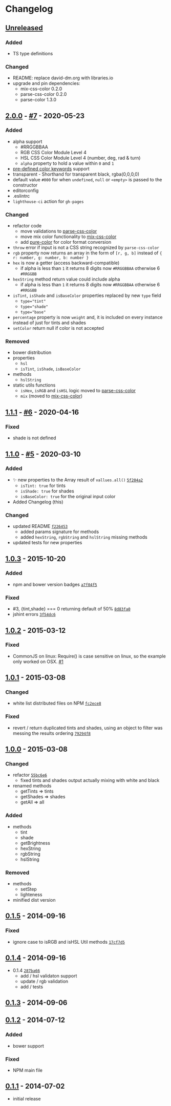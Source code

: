 # Changelog

## [Unreleased]

### Added
- TS type definitions
### Changed
- README: replace david-dm.org with libraries.io
- upgrade and pin dependencies:
  - mix-css-color 0.2.0
  - parse-css-color 0.2.0
  - parse-color 1.3.0

## [2.0.0] - [#7](https://github.com/noeldelgado/values.js/pull/7) - 2020-05-23
### Added
- alpha support
  - #RRGGBBAA
  - RGB CSS Color Module Level 4
  - HSL CSS Color Module Level 4 (number, deg, rad & turn)
  - `alpha` property to hold a value within `0` and `1`
- [pre-defined color keywords](https://www.w3.org/wiki/CSS/Properties/color/keywords) support
- transparent - Shorthand for transparent black, rgba(0,0,0,0)
- default value `#000` for when `undefined`, `null`  or `<empty>` is passed to the constructor
- editorconfig
- .eslintrc
- `lighthouse-ci` action for `gh-pages`

### Changed
- refactor code
  - move validations to [parse-css-color](https://github.com/noeldelgado/parse-css-color)
  - move mix color functionality to [mix-css-color](https://github.com/noeldelgado/mix-css-color)
  - add [pure-color](https://github.com/WickyNilliams/pure-color) for color format conversion
- `throw` error if input is not a CSS string recognized by `parse-css-color`
- `rgb` property now returns an array in the form of `[r, g, b]` instead of `{ r: number, g: number, b: number }`
- `hex` is now a getter (access backward-compatible)
  - if alpha is less than `1` it returns 8 digits now `#RRGGBBAA` otherwise 6 `#RRGGBB`
- `hexString` method return value could include alpha
  - if alpha is less than `1` it returns 8 digits now `#RRGGBBAA` otherwise 6 `#RRGGBB`
- `isTint`, `isShade` and `isBaseColor` properties replaced by new `type` field
  - `type="tint"`
  - `type="shade"`
  - `type="base"`
- `percentage` property is now `weight` and, it is included on every instance instead of just for tints and shades
- `setColor` return null if color is not accepted

### Removed
- bower distribution
- properties
  - `hsl`
  - `isTint`, `isShade`, `isBaseColor`
- methods
  - `hslString`
- static utils functions
  - `isHex`, `isRGB` and `isHSL` logic moved to [parse-css-color](https://github.com/noeldelgado/parse-css-color)
  - `mix` (moved to [mix-css-color](https://github.com/noeldelgado/mix-css-color))

## [1.1.1] - [#6](https://github.com/noeldelgado/values.js/pull/6) - 2020-04-16
### Fixed
- shade is not defined

## [1.1.0] - [#5](https://github.com/noeldelgado/values.js/pull/5) - 2020-03-10
### Added
- ✨ new properties to the Array result of `vallues.all()` [`5f204a2`](https://github.com/noeldelgado/values.js/commit/5f204a2b4757bf0e2e77910ae50f44bbb19af56f)
  - `isTint: true` for tints
  - `isShade: true` for shades
  - `isBaseColor: true` for the original input color
- Added Changelog (this)

### Changed
- updated README [`f226453`](https://github.com/noeldelgado/values.js/commit/5f204a2b4757bf0e2e77910ae50f44bbb19af56f)
  - added params signature for methods
  - added `hexString`, `rgbString` and `hslString` missing methods
- updated tests for new properties

## [1.0.3] - 2015-10-20
### Added
- npm and bower version badges [`a7f04f5`](https://github.com/noeldelgado/values.js/commit/a7f04f5f1b55580a8d5c3583648bfdb398c0b5bd)

### Fixed
- #3, {tint,shade} === 0 returning default of 50% [`8d83fa0`](https://github.com/noeldelgado/values.js/commit/8d83fa003a6011352034e6d858afcc55e6009e2d)
- jshint errors [`3f54dc6`](https://github.com/noeldelgado/values.js/commit/3f54dc697814582514063e1feda9053d97b76eae)

## [1.0.2] - 2015-03-12
### Fixed
- CommonJS on linux: Require() is case sensitive on linux, so the example only worked on OSX. [#1](https://github.com/noeldelgado/values.js/pull/1)

## [1.0.1] - 2015-03-08
### Changed
- white list distributed files on NPM [`fc2ece8`](https://github.com/noeldelgado/values.js/commit/fc2ece8da029a3d8b27e910371342400542a1bc8)

### Fixed
- revert / return duplicated tints and shades, using an object to filter was messing the results ordering [`79294f8`](https://github.com/noeldelgado/values.js/commit/79294f81dba7fbe1358a7ba41bfa2b91a78c6eb1)

## [1.0.0] - 2015-03-08
### Changed
- refactor [`55bc6e6`](https://github.com/noeldelgado/values.js/commit/55bc6e69d5dccfcd73178f990a2b87636f8d34fc)
  - fixed tints and shades output actually mixing with white and black
- renamed methods
  - getTints => tints
  - getShades => shades
  - getAll => all

### Added
- methods
  - tint
  - shade
  - getBrightness
  - hexString
  - rgbString
  - hslString

### Removed
- methods
  - setStep
  - lighteness
- minified dist version

## [0.1.5] - 2014-09-16
### Fixed
- ignore case to isRGB and isHSL Util methods [`17cf7d5`](https://github.com/noeldelgado/values.js/commit/17cf7d55b105db314a623eb18c7d3349ab939f68)

## [0.1.4] - 2014-09-16
- 0.1.4 [`287ba66`](https://github.com/noeldelgado/values.js/commit/287ba6654c327d84debac31f30b77e73cb4aaaed)
  - add / hsl validaton support
  - update / rgb validation
  - add / tests

## [0.1.3] - 2014-09-06
## [0.1.2] - 2014-07-12
### Added
- bower support

### Fixed
- NPM main file

## [0.1.1] - 2014-07-02
- initial release

[Unreleased]: https://github.com/noeldelgado/values.js/compare/v2.0.0...HEAD
[2.0.0]: https://github.com/noeldelgado/values.js/compare/v1.1.1...v2.0.0
[1.1.1]: https://github.com/noeldelgado/values.js/compare/v1.1.0...v1.1.1
[1.1.0]: https://github.com/noeldelgado/values.js/compare/v1.0.3...v1.1.0
[1.0.3]: https://github.com/noeldelgado/values.js/compare/v1.0.2...v1.0.3
[1.0.2]: https://github.com/noeldelgado/values.js/compare/v1.0.1...v1.0.2
[1.0.1]: https://github.com/noeldelgado/values.js/compare/v1.0.0...v1.0.1
[1.0.0]: https://github.com/noeldelgado/values.js/compare/v0.1.5...v1.0.0
[0.1.5]: https://github.com/noeldelgado/values.js/compare/v0.1.4...v0.1.5
[0.1.4]: https://github.com/noeldelgado/values.js/compare/v0.1.3...v0.1.4
[0.1.3]: https://github.com/noeldelgado/values.js/compare/v0.1.2...v0.1.3
[0.1.2]: https://github.com/noeldelgado/values.js/compare/v0.1.1...v0.1.2
[0.1.1]: https://github.com/noeldelgado/values.js/releases/tag/v0.1.1

